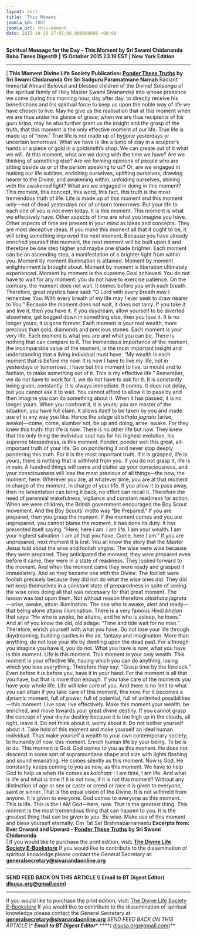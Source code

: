 ```yaml
---
layout: post
title: 'This Moment '
joomla_id: 1087
joomla_url: this-moment
date: 2015-10-15 17:02:06.000000000 +00:00
---
```

**Spiritual Message for the Day – This Moment by Sri Swami Chidananda**
 **Baba Times Digest© | 15 October 2015 23.19 EST | New York Edition**
* * *
| 
**This Moment**
**Divine Life Society Publication:** [**Ponder These Truths**](http://www.dlshq.org/download/ponder.htm#_VPID_143) **by Sri Swami Chidananda**
**Om Sri Sadguru Paramatmane Namah**
Radiant Immortal Atman! Beloved and blessed children of the Divine! _Satsanga_ of the spiritual family of Holy Master Swami Sivanandaji into whose presence we come during this morning hour, day after day, to directly receive his benedictions and his spiritual force to keep us upon the noble way of life we have chosen to live. May he give us the realisation that at this moment when we are thus under his glance of grace, when we are thus recipients of his _guru kripa_, may he also further grant us the insight and the grasp of the truth, that this moment is the only effective moment of our life.
True life is made up of “now.” True life is not made up of bygone yesterdays or uncertain tomorrows. What we have is like a lump of clay in a sculptor’s hands or a piece of gold in a goldsmith’s shop. We can create out of it what we will. At this moment, what are we doing with the time we have? Are we thinking of something else? Are we forming opinions of people who are sitting beside us or of the person speaking to us? Or, are we engaged in making our life sublime, enriching ourselves, uplifting ourselves, drawing nearer to the Divine, and awakening within, unfolding ourselves, shining with the awakened light? What are we engaged in doing in this moment?
This moment, this concept, this word, this fact, this truth is the most tremendous truth of life. Life is made up of this moment and this moment only—not of dead yesterdays nor of unborn tomorrows. But your life to each one of you is not even today. It is this moment. This moment is what we effectively have. Other aspects of time are what you imagine you have. Other aspects of time are present in your mind as ideas and concepts. They are most deceptive ideas.
If you make this moment all that it ought to be, it will bring something improved the next moment. Because you have already enriched yourself this moment, the next moment will be built upon it and therefore be one step higher and maybe one shade brighter. Each moment can be an ascending step, a manifestation of a brighter light from within you. Moment by moment illumination is attained. Moment by moment enlightenment is brought about. Moment by moment is liberation ultimately experienced. Moment by moment is the supreme Goal achieved.
You do not have to wait for any moment; you do not have to exercise patience. On the contrary, the moment does not wait. It comes before you with each breath. Therefore, great mystics have said: “O Lord with every breath may I remember You. With every breath of my life may I ever seek to draw nearer to You.” Because the moment does not wait, it does not tarry. If you take it and live it, then you have it. If you daydream, allow yourself to be diverted elsewhere, get bogged down in something else, then you lose it. It is no longer yours; it is gone forever.
Each moment is your real wealth, more precious than gold, diamonds and precious stones. Each moment is your very life. Each moment is what you are and what you can be. There is nothing that can compare to it. The tremendous importance of the moment, the incomparable value of the moment, is the most important insight and understanding that a living individual must have. “My wealth is each moment that is before me now. It is now I have to live my life, not in yesterdays or tomorrows. I have but this moment to live, to mould and to fashion, to make something out of it. This is my effective life.”
Remember, we do not have to work for it, we do not have to ask for it. It is constantly being given, constantly. It is always immediate. It comes. It does not delay, but you cannot ask it to wait. You cannot afford to allow it to pass by and then imagine you can do something about it. When it has passed, it is no longer yours. When you confront it, it is yours; you are master of the situation, you have full claim. It allows itself to be taken by you and made use of in any way you like.
Hence the adage _uttisthata jagrata_ (arise, awake)—come, come, slumber not, be up and doing, arise, awake. For they knew this truth: that life is now. There is no other life but now. They knew that the only thing the individual soul has for his highest evolution, his supreme blessedness, is this moment.
Ponder, ponder well this great, all-important truth of your life. Go on pondering it and never stop deeply pondering this truth. For it is the most important truth. If it is grasped, life is yours; there is nothing that is withheld from you. If you do not grasp it, life is in vain. A hundred things will come and clutter up your consciousness, and your consciousness will lose the most precious of all things—the now, the moment, here. Wherever you are, at whatever time, you are at that moment in charge of the moment, in charge of your life. If you allow it to pass away, then no lamentation can bring it back, no effort can recall it.
Therefore the need of perennial wakefulness, vigilance and constant readiness for action. When we were children, the British government encouraged the Boy Scout movement. And the Boy Scouts’ motto was “Be Prepared.” If you are prepared, then you grasp the moment. If the moment comes and you are unprepared, you cannot blame the moment. It has done its duty. It has presented itself saying: “Here, here I am. I am life. I am your wealth. I am your highest salvation. I am all that you have. Come, here I am.” If you are unprepared, next moment it is lost.
You all know the story that the Master Jesus told about the wise and foolish virgins. The wise were wise because they were prepared. They anticipated the moment, they were prepared even before it came, they were in a state of readiness. They looked forward to the moment. And when the moment came they were ready and grasped it immediately. And so they became one with the Divine. The foolish were foolish precisely because they did not do what the wise ones did. They did not keep themselves in a constant state of preparedness in spite of seeing the wise ones doing all that was necessary for that great moment. The lesson was lost upon them.
Not without reason therefore _uttisthata jagrata_—arise, awake, attain illumination. The one who is awake, alert and ready—that being alone attains illumination. There is a very famous Hindi _bhajan_ that says: “He who is awake, he attains, and he who is asleep, he loses.” And all of you know the old, old adage: “Time and tide wait for no man.”
Therefore, enrich yourself with what you have. Do not lose your life through daydreaming, building castles in the air, fantasy and imagination. More than anything, do not lose your life by dwelling upon the dead past. For although you imagine you have it, you do not. What you have is now, what you have is this moment. Life is this moment. This moment is your only wealth. This moment is your effective life, having which you can do anything, losing which you lose everything.
Therefore they say: “Grasp time by the forelock.” Even before it is before you, have it in your hand. For the moment is all that you have, but that is more than enough. If you take care of the moments you have your whole life. Life will take care of you. And there is no limit to what you can attain if you take care of this moment, this now. For it becomes a dynamic moment, full of power, full of potential, full of unlimited possibilities—this moment. Live now, live effectively. Make this moment your wealth, be enriched, and move towards your great divine destiny.
If you cannot grasp the concept of your divine destiny because it is too high up in the clouds, all right, leave it. Do not think about it, worry about it. Do not bother yourself about it. Take hold of this moment and make yourself an ideal human individual. Thus make yourself a wealth to your own contemporary society, to humanity of now, this moment. Enrich human life by your being. To be is to do.
This moment is God. God comes to you as this moment. He does not descend in some sort of supramundane shape and size with lights flashing and sound emanating. He comes silently as this moment. Now is God. He constantly keeps coming to you as now, as this moment. We have to help God to help us when He comes as _kaloham_—I am time, I am life.
And what is life and what is time if it is not now, if it is not this moment? Without any distinction of age or sex or caste or creed or race it is given to everyone, saint or sinner. That is the equal vision of the Divine. It is not withheld from anyone. It is given to everyone. God comes to everyone as this moment. This is life. This is the I AM God—here, now. That is the greatest thing. This moment is the most tremendous thing that can happen to you. It is the greatest thing that can be given to you. Be wise. Make use of this moment and bless yourself eternally.
Om Tat Sat Brahmaparnamastu
**Excerpts from:**
**Ever Onward and Upward -** [**Ponder These Truths**](http://www.dlshq.org/download/ponder.htm#_VPID_149) **by Sri Swami Chidananda**   
 |
If you would like to purchase the print edition, visit: **[The Divine Life Society E-Bookstore](http://www.dlshq.org/download/download.htm)**
If you would like to contribute to the dissemination of spiritual knowledge please contact the General Secretary at: [](mailto:%20%3Cscript%20type=%27text/javascript%27%3E%20%3C%21--%20var%20prefix%20=%20%27ma%27%20+%20%27il%27%20+%20%27to%27;%20var%20path%20=%20%27hr%27%20+%20%27ef%27%20+%20%27=%27;%20var%20addy57016%20=%20%27generalsecretary%27%20+%20%27@%27;%20addy57016%20=%20addy57016%20+%20%27sivanandaonline%27%20+%20%27.%27%20+%20%27org%27;%20document.write%28%27%3Ca%20%27%20+%20path%20+%20%27%5C%27%27%20+%20prefix%20+%20%27:%27%20+%20addy57016%20+%20%27%5C%27%3E%27%29;%20document.write%28addy57016%29;%20document.write%28%27%3C%5C/a%3E%27%29;%20//--%3E%5Cn%20%3C/script%3E%3Cscript%20type=%27text/javascript%27%3E%20%3C%21--%20document.write%28%27%3Cspan%20style=%5C%27display:%20none;%5C%27%3E%27%29;%20//--%3E%20%3C/script%3EThis%20email%20address%20is%20being%20protected%20from%20spambots.%20You%20need%20JavaScript%20enabled%20to%20view%20it.%20%3Cscript%20type=%27text/javascript%27%3E%20%3C%21--%20document.write%28%27%3C/%27%29;%20document.write%28%27span%3E%27%29;%20//--%3E%20%3C/script%3E?subject=Contribution%20to%20Dissemination%20of%20Spiritual%20Knowledge) **generalsecretary@sivanandaonline.org**
****
**SEND FEED BACK ON THIS ARTICLE \\\ Email to BT Digest Editor[](mailto:%20%3Cscript%20type=%27text/javascript%27%3E%20%3C%21--%20var%20prefix%20=%20%27ma%27%20+%20%27il%27%20+%20%27to%27;%20var%20path%20=%20%27hr%27%20+%20%27ef%27%20+%20%27=%27;%20var%20addy72654%20=%20%27dlsusa.org%27%20+%20%27@%27;%20addy72654%20=%20addy72654%20+%20%27gmail%27%20+%20%27.%27%20+%20%27com%27;%20document.write%28%27%3Ca%20%27%20+%20path%20+%20%27%5C%27%27%20+%20prefix%20+%20%27:%27%20+%20addy72654%20+%20%27%5C%27%3E%27%29;%20document.write%28addy72654%29;%20document.write%28%27%3C%5C/a%3E%27%29;%20//--%3E%5Cn%20%3C/script%3E%3Cscript%20type=%27text/javascript%27%3E%20%3C%21--%20document.write%28%27%3Cspan%20style=%5C%27display:%20none;%5C%27%3E%27%29;%20//--%3E%20%3C/script%3EThis%20email%20address%20is%20being%20protected%20from%20spambots.%20You%20need%20JavaScript%20enabled%20to%20view%20it.%20%3Cscript%20type=%27text/javascript%27%3E%20%3C%21--%20document.write%28%27%3C/%27%29;%20document.write%28%27span%3E%27%29;%20//--%3E%20%3C/script%3E?subject=DLS%20Posts)( [dlsusa.org@gmail.com](mailto:dlsusa.org@gmail.com))**
* * *
  
If you would like to purchase the print edition, visit: [The Divine Life Society E-Bookstore](http://www.dlshq.org/download/download.htm)
If you would like to contribute to the dissemination of spiritual knowledge please contact the General Secretary at: **[generalsecretary@sivanandaonline.org](mailto:generalsecretary@sivanandaonline.org)**
**SEND FEED BACK ON THIS ARTICLE \\\**  **Email to BT Digest Editor**** [](mailto:%20%3Cscript%20type=%27text/javascript%27%3E%20%3C%21--%20var%20prefix%20=%20%27ma%27%20+%20%27il%27%20+%20%27to%27;%20var%20path%20=%20%27hr%27%20+%20%27ef%27%20+%20%27=%27;%20var%20addy72654%20=%20%27dlsusa.org%27%20+%20%27@%27;%20addy72654%20=%20addy72654%20+%20%27gmail%27%20+%20%27.%27%20+%20%27com%27;%20document.write%28%27%3Ca%20%27%20+%20path%20+%20%27%5C%27%27%20+%20prefix%20+%20%27:%27%20+%20addy72654%20+%20%27%5C%27%3E%27%29;%20document.write%28addy72654%29;%20document.write%28%27%3C%5C/a%3E%27%29;%20//--%3E%5Cn%20%3C/script%3E%3Cscript%20type=%27text/javascript%27%3E%20%3C%21--%20document.write%28%27%3Cspan%20style=%5C%27display:%20none;%5C%27%3E%27%29;%20//--%3E%20%3C/script%3EThis%20email%20address%20is%20being%20protected%20from%20spambots.%20You%20need%20JavaScript%20enabled%20to%20view%20it.%20%3Cscript%20type=%27text/javascript%27%3E%20%3C%21--%20document.write%28%27%3C/%27%29;%20document.write%28%27span%3E%27%29;%20//--%3E%20%3C/script%3E?subject=DLS%20Posts)****( [dlsusa.org@gmail.com](mailto:dlsusa.org@gmail.com))**  
